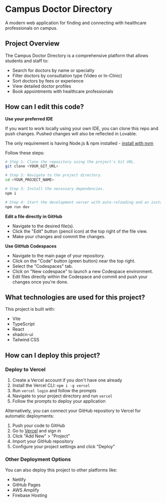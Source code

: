 # Campus Doctor Directory

A modern web application for finding and connecting with healthcare professionals on campus.

## Project Overview

The Campus Doctor Directory is a comprehensive platform that allows students and staff to:
- Search for doctors by name or specialty
- Filter doctors by consultation type (Video or In-Clinic)
- Sort doctors by fees or experience
- View detailed doctor profiles
- Book appointments with healthcare professionals

## How can I edit this code?

**Use your preferred IDE**

If you want to work locally using your own IDE, you can clone this repo and push changes. Pushed changes will also be reflected in Lovable.

The only requirement is having Node.js & npm installed - [install with nvm](https://github.com/nvm-sh/nvm#installing-and-updating)

Follow these steps:

```sh
# Step 1: Clone the repository using the project's Git URL.
git clone <YOUR_GIT_URL>

# Step 2: Navigate to the project directory.
cd <YOUR_PROJECT_NAME>

# Step 3: Install the necessary dependencies.
npm i

# Step 4: Start the development server with auto-reloading and an instant preview.
npm run dev
```

**Edit a file directly in GitHub**

- Navigate to the desired file(s).
- Click the "Edit" button (pencil icon) at the top right of the file view.
- Make your changes and commit the changes.

**Use GitHub Codespaces**

- Navigate to the main page of your repository.
- Click on the "Code" button (green button) near the top right.
- Select the "Codespaces" tab.
- Click on "New codespace" to launch a new Codespace environment.
- Edit files directly within the Codespace and commit and push your changes once you're done.

## What technologies are used for this project?

This project is built with:

- Vite
- TypeScript
- React
- shadcn-ui
- Tailwind CSS

## How can I deploy this project?

### Deploy to Vercel

1. Create a Vercel account if you don't have one already
2. Install the Vercel CLI: `npm i -g vercel`
3. Run `vercel login` and follow the prompts
4. Navigate to your project directory and run `vercel`
5. Follow the prompts to deploy your application

Alternatively, you can connect your GitHub repository to Vercel for automatic deployments:

1. Push your code to GitHub
2. Go to [Vercel](https://vercel.com) and sign in
3. Click "Add New" > "Project"
4. Import your GitHub repository
5. Configure your project settings and click "Deploy"

### Other Deployment Options

You can also deploy this project to other platforms like:
- Netlify
- GitHub Pages
- AWS Amplify
- Firebase Hosting
